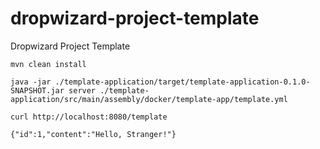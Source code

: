 # dropwizard-project-template
Dropwizard Project Template

`mvn clean install`

`java -jar ./template-application/target/template-application-0.1.0-SNAPSHOT.jar server ./template-application/src/main/assembly/docker/template-app/template.yml`

`curl http://localhost:8080/template`

`{"id":1,"content":"Hello, Stranger!"}`
